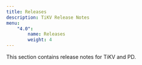 ```yaml
---
title: Releases
description: TiKV Release Notes
menu:
    "4.0":
        name: Releases
        weight: 4
---
```


This section contains release notes for TiKV and PD.